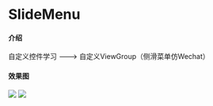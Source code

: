 # SlideMenu
#### 介绍
自定义控件学习 ---> 自定义ViewGroup（侧滑菜单仿Wechat）
#### 效果图
<img src="https://github.com/AAnthonyyyy/RepositoryImages/blob/main/Images/menu1.jpg?raw=true">
<img src="https://github.com/AAnthonyyyy/RepositoryImages/blob/main/Images/menu2.jpg?raw=true">
